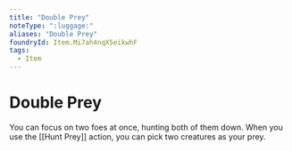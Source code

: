 ```yaml
---
title: "Double Prey"
noteType: ":luggage:"
aliases: "Double Prey"
foundryId: Item.Mi7ah4nqX5eikwhF
tags:
  - Item
---
```


# Double Prey

You can focus on two foes at once, hunting both of them down. When you use the [[Hunt Prey]] action, you can pick two creatures as your prey.
